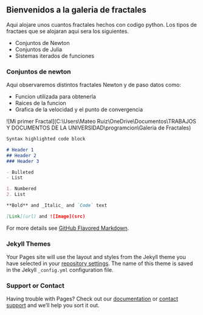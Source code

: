 ## Bienvenidos a la galeria de fractales

Aqui alojare unos cuantos fractales hechos con codigo python. Los tipos de fractaes que se alojaran aqui sera los siguientes.

* Conjuntos de Newton
* Conjuntos de Julia
* Sistemas iterados de funciones 


### Conjuntos de newton

Aqui observaremos distintos fractales Newton y de paso datos como:
* Funcion utilizada para obtenerla
* Raices de la funcion
* Grafica de la velocidad y el punto de convergencia

![Mi primer Fractal](C:\Users\Mateo Ruiz\OneDrive\Documentos\TRABAJOS Y DOCUMENTOS DE LA UNIVERSIDAD\programcion\Galeria de Fractales)

```markdown
Syntax highlighted code block

# Header 1
## Header 2
### Header 3

- Bulleted
- List

1. Numbered
2. List

**Bold** and _Italic_ and `Code` text

[Link](url) and ![Image](src)
```

For more details see [GitHub Flavored Markdown](https://guides.github.com/features/mastering-markdown/).

### Jekyll Themes

Your Pages site will use the layout and styles from the Jekyll theme you have selected in your [repository settings](https://github.com/mruizm4/Galeria-de-Fractales/settings). The name of this theme is saved in the Jekyll `_config.yml` configuration file.

### Support or Contact

Having trouble with Pages? Check out our [documentation](https://help.github.com/categories/github-pages-basics/) or [contact support](https://github.com/contact) and we’ll help you sort it out.
